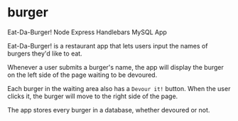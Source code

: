 # burger
Eat-Da-Burger! Node Express Handlebars MySQL App

Eat-Da-Burger! is a restaurant app that lets users input the names of burgers they'd like to eat.

Whenever a user submits a burger's name, the app will display the burger on the left side of the page waiting to be devoured.

Each burger in the waiting area also has a `Devour it!` button. When the user clicks it, the burger will move to the right side of the page.

The app stores every burger in a database, whether devoured or not.
